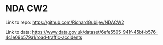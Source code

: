 # NDA CW2

Link to repo: https://github.com/RichardGubijev/NDACW2

Link to data: https://www.data.gov.uk/dataset/6efe5505-941f-45bf-b576-4c1e09b579a1/road-traffic-accidents